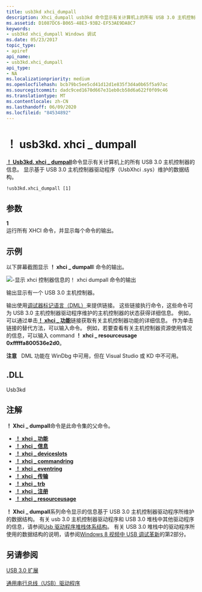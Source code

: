```yaml
---
title: usb3kd xhci_dumpall
description: Xhci_dumpall usb3kd 命令显示有关计算机上的所有 USB 3.0 主机控制器的信息。 显示基于由 UsbXhci 维护的数据结构。
ms.assetid: D1087DC6-B065-48E3-93B2-EF53AE9DA8C7
keywords:
- usb3kd xhci_dumpall Windows 调试
ms.date: 05/23/2017
topic_type:
- apiref
api_name:
- usb3kd.xhci_dumpall
api_type:
- NA
ms.localizationpriority: medium
ms.openlocfilehash: bcb79bc5ee5cd41d12d1e835f3d4a0b65f5a97ac
ms.sourcegitcommit: dadc9ced1670d667e31eb0cb58d6a622f0f09c46
ms.translationtype: MT
ms.contentlocale: zh-CN
ms.lasthandoff: 06/09/2020
ms.locfileid: "84534892"
---
```

# <a name="usb3kdxhci_dumpall"></a>！ usb3kd. xhci \_ dumpall


[**！ Usb3kd. xhci \_ dumpall**](-usb3kd-device-info.md)命令显示有关计算机上的所有 USB 3.0 主机控制器的信息。 显示基于 USB 3.0 主机控制器驱动程序（UsbXhci .sys）维护的数据结构。

```dbgcmd
!usb3kd.xhci_dumpall [1]
```

## <a name="span-idddk__devobj_dbgspanspan-idddk__devobj_dbgspanparameters"></a><span id="ddk__devobj_dbg"></span><span id="DDK__DEVOBJ_DBG"></span>参数


<span id="_____________1"></span> **1**  
运行所有 XHCI 命令，并显示每个命令的输出。

## <a name="span-idexamplesspanspan-idexamplesspanspan-idexamplesspanexamples"></a><span id="Examples"></span><span id="examples"></span><span id="EXAMPLES"></span>示例


以下屏幕截图显示 **！ xhci \_ dumpall**l 命令的输出。

![\-显示 xhci 控制器信息的！ xhci dumpall 命令的输出](images/xhcidumpall01.png)

输出显示有一个 USB 3.0 主机控制器。

输出使用[调试器标记语言（DML）](debugger-markup-language-commands.md)来提供链接。 这些链接执行命令，这些命令可为 USB 3.0 主机控制器驱动程序维护的主机控制器的状态获得详细信息。 例如，可以通过单击[**！ xhci \_ 功能**](-usb3kd-xhci-capability.md)链接获取有关主机控制器功能的详细信息。 作为单击链接的替代方法，可以输入命令。 例如，若要查看有关主机控制器资源使用情况的信息，可以输入 command **！ xhci \_ resourceusage 0xfffffa800536e2d0**。

**注意**   DML 功能在 WinDbg 中可用，但在 Visual Studio 或 KD 中不可用。

 

## <a name="span-iddllspanspan-iddllspandll"></a><span id="DLL"></span><span id="dll"></span>.DLL


Usb3kd

<a name="remarks"></a>注解
-------

**！ Xhci \_ dumpall**命令是此命令集的父命令。

-   [**！ xhci \_ 功能**](-usb3kd-xhci-capability.md)
-   [**！ xhci \_ 信息**](-usb3kd-xhci-info.md)
-   [**！ xhci \_ deviceslots**](-usb3kd-xhci-deviceslots.md)
-   [**！ xhci \_ commandring**](-usb3kd-xhci-commandring.md)
-   [**！ xhci \_ eventring**](-usb3kd-xhci-eventring.md)
-   [**！ xhci \_ 传输**](-usb3kd-xhci-transferring.md)
-   [**！ xhci \_ trb**](-usb3kd-xhci-trb.md)
-   [**！ xhci \_ 注册**](-usb3kd-xhci-registers.md)
-   [**！ xhci \_ resourceusage**](-usb3kd-xhci-resourceusage.md)

**！ Xhci \_ dumpall**系列命令显示的信息基于 USB 3.0 主机控制器驱动程序所维护的数据结构。 有关 usb 3.0 主机控制器驱动程序和 USB 3.0 堆栈中其他驱动程序的信息，请参阅[Usb 驱动程序堆栈体系结构](https://docs.microsoft.com/windows-hardware/drivers/usbcon/usb-3-0-driver-stack-architecture)。 有关 USB 3.0 堆栈中的驱动程序所使用的数据结构的说明，请参阅[Windows 8 视频中 USB 调试革新](https://channel9.msdn.com/Events/BUILD/BUILD2011/HW-258P)的第2部分。

## <a name="span-idsee_alsospansee-also"></a><span id="see_also"></span>另请参阅


[USB 3.0 扩展](usb-3-extensions.md)

[通用串行总线（USB）驱动程序](https://docs.microsoft.com/windows-hardware/drivers/usbcon/)

 

 






